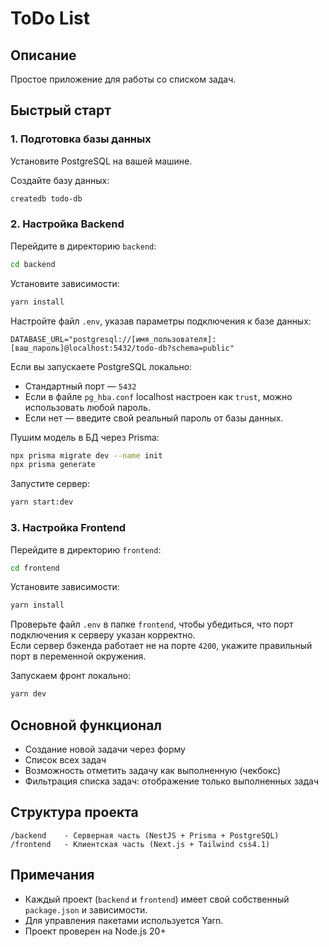 # ToDo List

## Описание

Простое приложение для работы со списком задач.

## Быстрый старт

### 1. Подготовка базы данных

Установите PostgreSQL на вашей машине.

Создайте базу данных:

```bash
createdb todo-db
```

### 2. Настройка Backend

Перейдите в директорию `backend`:

```bash
cd backend
```

Установите зависимости:

```bash
yarn install
```

Настройте файл `.env`, указав параметры подключения к базе данных:

```
DATABASE_URL="postgresql://[имя_пользователя]:[ваш_пароль]@localhost:5432/todo-db?schema=public"
```

Если вы запускаете PostgreSQL локально:

-   Стандартный порт — `5432`
-   Если в файле `pg_hba.conf` localhost настроен как `trust`, можно использовать любой пароль.
-   Если нет — введите свой реальный пароль от базы данных.

Пушим модель в БД через Prisma:

```bash
npx prisma migrate dev --name init
npx prisma generate
```

Запустите сервер:

```bash
yarn start:dev
```

### 3. Настройка Frontend

Перейдите в директорию `frontend`:

```bash
cd frontend
```

Установите зависимости:

```bash
yarn install
```

Проверьте файл `.env` в папке `frontend`, чтобы убедиться, что порт подключения к серверу указан корректно.  
Если сервер бэкенда работает не на порте `4200`, укажите правильный порт в переменной окружения.

Запускаем фронт локально:

```bash
yarn dev
```

## Основной функционал

-   Создание новой задачи через форму
-   Список всех задач
-   Возможность отметить задачу как выполненную (чекбокс)
-   Фильтрация списка задач: отображение только выполненных задач

## Структура проекта

```
/backend    - Серверная часть (NestJS + Prisma + PostgreSQL)
/frontend   - Клиентская часть (Next.js + Tailwind css4.1)
```

## Примечания

-   Каждый проект (`backend` и `frontend`) имеет свой собственный `package.json` и зависимости.
-   Для управления пакетами используется Yarn.
-   Проект проверен на Node.js 20+
